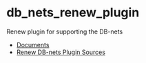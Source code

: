 # db_nets_renew_plugin
Renew plugin for supporting the DB-nets

* [Documents](https://github.com/Glost/db_nets_renew_plugin/tree/master/root/docs)
* [Renew DB-nets Plugin Sources](https://github.com/Glost/db_nets_renew_plugin/tree/master/root/prj/sol/projects/renew2.5source/renew2.5/src/DBNets)

